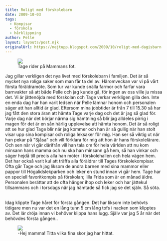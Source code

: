 ```yaml
---
title: Roligt med förskolebarn
date: 2009-10-03
tags: 
  - Kompisar
  - förskola
  - hårklippning	
author: Pelle
layout: layouts/post.njk
originalUrl: https://nejtupp.blogspot.com/2009/10/roligt-med-dagisbarn.html
---
```


<figure>
	<img src="../../../img/2009/10/_MG_8658_1024pix.jpg">
  <figcaption>Tage rider på Mammans fot.</figcaption>
</figure>

Jag gillar verkligen det nya livet med förskolebarn i familjen. Det är så mycket nya roliga saker som man får ta del av. Häromveckan var vi på vårt första föräldramöte. Som tur var kunde snälla farmor och farfar vara barnvakter så att både Pelle och jag kunde gå, för ingen av oss ville ju missa det. Vi är jättenöjda med förskolan och Tage verkar verkligen gilla den. Inte en enda dag har han varit ledsen när Pelle lämnar honom och personalen säger att han alltid är glad. Eftersom mina jobbtider är från 7 till 15.30 så har jag fått den stora äran att hämta Tage varje dag och det är jag så glad för. Varje dag när det börjar närma sig hämtning så blir jag alldeles pirrig i magen för det är en sån härlig upplevelse att hämta honom. Det är så roligt att se hur glad Tage blir när jag kommer och han är så gullig när han stolt visar upp sina kompisar och roliga leksaker för mig. Han ser så viktig ut när han pekar på "Sjåsa" och vill förklara för mig att hon är hans förskolelärare. Och sen när vi går därifrån vill han tala om för hela världen att nu kom minsann hans mamma och nu ska han minsann gå hem, så han vinkar och säger hejdå till precis alla han möter i förskolehallen och hela vägen hem. Det har också varit kul att träffa alla föräldrar till Tages förskolekompisar. Ofta går Tage och jag liksom de andra barnen med sina mammor eller pappor till Högalidslekparken och leker en stund innan vi går hem. Tage har en speciell favoritkompis på förskolan; lilla Frida som är en månad äldre. Personalen berättar att de ofta hänger ihop och leker och har jättekul tillsammans och i torsdags när jag hämtade så fick jag se det själv. Så söta.
<br><br>

Idag klippte Tage håret för första gången. Det har liksom inte behövts tidigare men nu var det en lång tunn 5 cm lång tofs i nacken som klipptes av. Det lär dröja innan vi behöver klippa hans lugg. Själv var jag 5 år när det behövdes första gången..

<figure>
	<img src="../../../img/2009/10/_MG_8668_1024pix.jpg">
  <figcaption>-Hej mamma! Titta vilka fina skor jag har hittat.</figcaption>
</figure>
